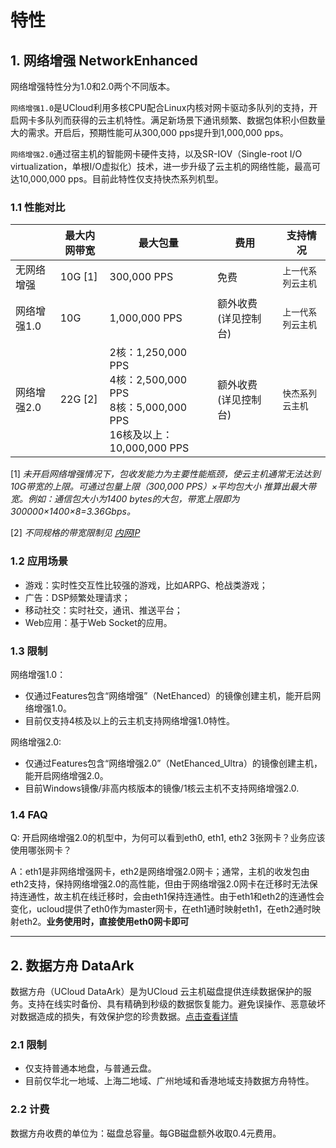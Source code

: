 

# 特性

## 1. 网络增强 NetworkEnhanced

网络增强特性分为1.0和2.0两个不同版本。

`网络增强1.0`是UCloud利用多核CPU配合Linux内核对网卡驱动多队列的支持，开启网卡多队列而获得的云主机特性。满足新场景下通讯频繁、数据包体积小但数量大的需求。开启后，预期性能可从300,000 pps提升到1,000,000 pps。

`网络增强2.0`通过宿主机的智能网卡硬件支持，以及SR-IOV（Single-root I/O virtualization，单根I/O虚拟化）技术，进一步升级了云主机的网络性能，最高可达10,000,000 pps。目前此特性仅支持快杰系列机型。

### 1.1 性能对比

|         | 最大内网带宽    | 最大包量           | 费用           | 支持情况                         |
| ------- | --------- | -------------- | ------------ | ---------------------------- |
| 无网络增强  | 10G \[1\] | 300,000 PPS    | 免费           | `上一代系列云主机`                          |
| 网络增强1.0 | 10G       | 1,000,000 PPS  | 额外收费 (详见控制台) | `上一代系列云主机`             |
| 网络增强2.0 | 22G \[2\]      | 2核：1,250,000 PPS<br> 4核：2,500,000 PPS<br> 8核：5,000,000 PPS<br>16核及以上：10,000,000 PPS | 额外收费 (详见控制台)  | `快杰系列云主机` |

\[1\] *未开启网络增强情况下，包收发能力为主要性能瓶颈，使云主机通常无法达到10G带宽的上限。可通过包量上限（300,000 PPS）×平均包大小 推算出最大带宽。例如：通信包大小为1400 bytes的大包，带宽上限即为300000×1400×8=3.36Gbps。*

\[2\] *不同规格的带宽限制见 [内网IP](uhost/introduction/network/vpc#快杰云主机系列)*

### 1.2 应用场景

  - 游戏：实时性交互性比较强的游戏，比如ARPG、枪战类游戏；
  - 广告：DSP频繁处理请求；
  - 移动社交：实时社交，通讯、推送平台；
  - Web应用：基于Web Socket的应用。

### 1.3 限制

网络增强1.0：
  - 仅通过Features包含“网络增强”（NetEhanced）的镜像创建主机，能开启网络增强1.0。
  - 目前仅支持4核及以上的云主机支持网络增强1.0特性。


网络增强2.0:
  - 仅通过Features包含“网络增强2.0”（NetEhanced_Ultra）的镜像创建主机，能开启网络增强2.0。
  - 目前Windows镜像/非高内核版本的镜像/1核云主机不支持网络增强2.0.

### 1.4 FAQ

Q: 开启网络增强2.0的机型中，为何可以看到eth0, eth1, eth2 3张网卡？业务应该使用哪张网卡？

A：eth1是非网络增强网卡，eth2是网络增强2.0网卡；通常，主机的收发包由eth2支持，保持网络增强2.0的高性能，但由于网络增强2.0网卡在迁移时无法保持连通性，故主机在线迁移时，会由eth1保持连通性。由于eth1和eth2的连通性会变化，ucloud提供了eth0作为master网卡，在eth1通时映射eth1，在eth2通时映射eth2。**业务使用时，直接使用eth0网卡即可**

---


## 2. 数据方舟 DataArk

数据方舟（UCloud DataArk）是为UCloud
云主机磁盘提供连续数据保护的服务。支持在线实时备份、具有精确到秒级的数据恢复能力。避免误操作、恶意破坏对数据造成的损失，有效保护您的珍贵数据。[点击查看详情](https://docs.ucloud.cn/uda/README)

### 2.1 限制

  - 仅支持普通本地盘，与普通云盘。
  - 目前仅华北一地域、上海二地域、广州地域和香港地域支持数据方舟特性。

### 2.2 计费

数据方舟收费的单位为：磁盘总容量。每GB磁盘额外收取0.4元费用。
